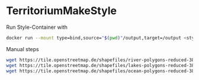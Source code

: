 # TerritoriumMakeStyle

Run Style-Container with
``` bash
docker run --mount type=bind,source="$(pwd)"/output,target=/output <style container name>
```

Manual steps
``` bash
wget https://tile.openstreetmap.de/shapefiles/river-polygons-reduced-3857.zip
wget https://tile.openstreetmap.de/shapefiles/lakes-polygons-reduced-3857.zip
wget https://tile.openstreetmap.de/shapefiles/ocean-polygons-reduced-3857.zip
```